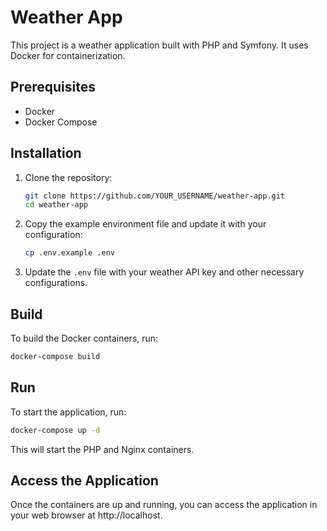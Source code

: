 # Weather App

This project is a weather application built with PHP and Symfony. It uses Docker for containerization.

## Prerequisites

- Docker
- Docker Compose

## Installation

1. Clone the repository:

    ```sh
    git clone https://github.com/YOUR_USERNAME/weather-app.git
    cd weather-app
    ```

2. Copy the example environment file and update it with your configuration:

    ```sh
    cp .env.example .env
    ```

3. Update the `.env` file with your weather API key and other necessary configurations.

## Build

To build the Docker containers, run:

```sh
docker-compose build
```

## Run

To start the application, run:
```sh
docker-compose up -d
```
This will start the PHP and Nginx containers.

## Access the Application
Once the containers are up and running, you can access the application in your web browser at http://localhost.
